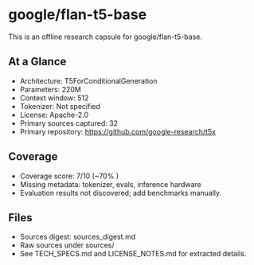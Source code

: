 # google/flan-t5-base

This is an offline research capsule for google/flan-t5-base.

## At a Glance
- Architecture: T5ForConditionalGeneration
- Parameters: 220M
- Context window: 512
- Tokenizer: Not specified
- License: Apache-2.0
- Primary sources captured: 32
- Primary repository: https://github.com/google-research/t5x

## Coverage

- Coverage score: 7/10 (~70% )
- Missing metadata: tokenizer, evals, inference hardware
- Evaluation results not discovered; add benchmarks manually.

## Files
- Sources digest: sources_digest.md
- Raw sources under sources/
- See TECH_SPECS.md and LICENSE_NOTES.md for extracted details.